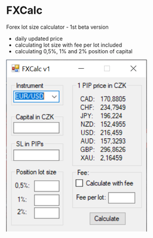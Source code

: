 # FXCalc
Forex lot size calculator - 1st beta version
- daily updated price
- calculating lot size with fee per lot included
- calculating 0,5%, 1% and 2% position of capital


![alt text](https://github.com/moxissi/FXCalc/blob/main/image.png)
